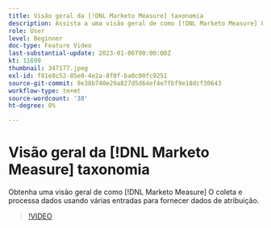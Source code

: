 ```yaml
---
title: Visão geral da [!DNL Marketo Measure] taxonomia
description: Assista a uma visão geral de como [!DNL Marketo Measure] O coleta e processa dados usando várias entradas para fornecer dados de atribuição.
role: User
level: Beginner
doc-type: Feature Video
last-substantial-update: 2023-01-06T00:00:00Z
kt: 11699
thumbnail: 347177.jpeg
exl-id: f81e8c52-85e0-4e2a-8f0f-ba0c00fc9251
source-git-commit: 9e38b740e29a827d5d64ef4e7fbf9e18dcf30643
workflow-type: tm+mt
source-wordcount: '38'
ht-degree: 0%

---
```


# Visão geral da [!DNL Marketo Measure] taxonomia

Obtenha uma visão geral de como [!DNL Marketo Measure] O coleta e processa dados usando várias entradas para fornecer dados de atribuição.

>[!VIDEO](https://video.tv.adobe.com/v/347177/?quality=12&learn=on)
